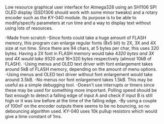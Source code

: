 Low resource graphical user interface for Atmega328 using an SH1106 SPI OLED display (SSD1306 should work with some minor tweaks) and a rotary encoder such as the KY-040 module. Its purpose is to be able to modify/specify parameters at run time and a way to display text without using lots of resources. 

-Made from scratch 
-Since fonts could take a huge amount of FLASH memory, this program can enlarge regular fonts (8x5 bit) to 2X, 3X and 4X size at run time. Since there are 94 chars, at 5 bytes per char, this uses 320 bytes. Having a 2X font in FLASH memory would take 4*320 bytes and 3X and 4X would take 9*320 and 16*320 bytes respectively (almost 10kB of FLASH).
-Using menus and OLED text driver with font enlargement takes around 5kB of FLASH memory, depending on the amount of menu options.  
-Using menus and OLED text driver without font enlargement would take around 3.5kB.
-No menus nor font enlargement takes 1.5kB. This may be useful as a simple debugging tool. 
-Doesn't use interrupts or timers since these may be used for something more important. Polling speed should be fast enough to detect a falling edge of input A and check if input B is still high or it was low before at the time of the falling edge. 
-By using a couple of 100nF on the encoder outputs there seems to be no bouncing, so no debouncing algorithm used. KY-040 uses 10k pullup resistors which would give a time constant of 1ms. 



